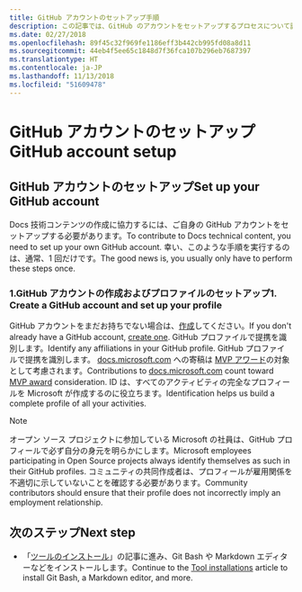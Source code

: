```yaml
---
title: GitHub アカウントのセットアップ手順
description: この記事では、GitHub のアカウントをセットアップするプロセスについて説明します。docs.microsoft.com コンテンツに投稿するには、このアカウントが必要です。
ms.date: 02/27/2018
ms.openlocfilehash: 89f45c32f969fe1186eff3b442cb995fd08a8d11
ms.sourcegitcommit: 44eb4f5ee65c1848d7f36fca107b296eb7687397
ms.translationtype: HT
ms.contentlocale: ja-JP
ms.lasthandoff: 11/13/2018
ms.locfileid: "51609478"
---
```

# <a name="github-account-setup"></a><span data-ttu-id="93168-103">GitHub アカウントのセットアップ</span><span class="sxs-lookup"><span data-stu-id="93168-103">GitHub account setup</span></span>

## <a name="set-up-your-github-account"></a><span data-ttu-id="93168-104">GitHub アカウントのセットアップ</span><span class="sxs-lookup"><span data-stu-id="93168-104">Set up your GitHub account</span></span>

<span data-ttu-id="93168-105">Docs 技術コンテンツの作成に協力するには、ご自身の GitHub アカウントをセットアップする必要があります。</span><span class="sxs-lookup"><span data-stu-id="93168-105">To contribute to Docs technical content, you need to set up your own GitHub account.</span></span> <span data-ttu-id="93168-106">幸い、このような手順を実行するのは、通常、1 回だけです。</span><span class="sxs-lookup"><span data-stu-id="93168-106">The good news is, you usually only have to perform these steps once.</span></span>

### <a name="1-create-a-github-account-and-set-up-your-profile"></a><span data-ttu-id="93168-107">1.GitHub アカウントの作成およびプロファイルのセットアップ</span><span class="sxs-lookup"><span data-stu-id="93168-107">1. Create a GitHub account and set up your profile</span></span>

<span data-ttu-id="93168-108">GitHub アカウントをまだお持ちでない場合は、[作成](https://github.com/join)してください。</span><span class="sxs-lookup"><span data-stu-id="93168-108">If you don't already have a GitHub account, [create one](https://github.com/join).</span></span> <span data-ttu-id="93168-109">GitHub プロファイルで提携を識別します。</span><span class="sxs-lookup"><span data-stu-id="93168-109">Identify any affiliations in your GitHub profile.</span></span> <span data-ttu-id="93168-110">GitHub プロファイルで提携を識別します。 [docs.microsoft.com](https://docs.microsoft.com) への寄稿は [MVP アワード](https://mvp.microsoft.com)の対象として考慮されます。</span><span class="sxs-lookup"><span data-stu-id="93168-110">Contributions to [docs.microsoft.com](https://docs.microsoft.com) count toward [MVP award](https://mvp.microsoft.com) consideration.</span></span> <span data-ttu-id="93168-111">ID は、すべてのアクティビティの完全なプロフィールを Microsoft が作成するのに役立ちます。</span><span class="sxs-lookup"><span data-stu-id="93168-111">Identification helps us build a complete profile of all your activities.</span></span>

>[!NOTE]
> <span data-ttu-id="93168-112">オープン ソース プロジェクトに参加している Microsoft の社員は、GitHub プロフィールで必ず自分の身元を明らかにします。</span><span class="sxs-lookup"><span data-stu-id="93168-112">Microsoft employees participating in Open Source projects always identify themselves as such in their GitHub profiles.</span></span> <span data-ttu-id="93168-113">コミュニティの共同作成者は、プロフィールが雇用関係を不適切に示していないことを確認する必要があります。</span><span class="sxs-lookup"><span data-stu-id="93168-113">Community contributors should ensure that their profile does not incorrectly imply an employment relationship.</span></span>

## <a name="next-step"></a><span data-ttu-id="93168-114">次のステップ</span><span class="sxs-lookup"><span data-stu-id="93168-114">Next step</span></span>

* <span data-ttu-id="93168-115">「[ツールのインストール](get-started-setup-tools.md)」の記事に進み、Git Bash や Markdown エディターなどをインストールします。</span><span class="sxs-lookup"><span data-stu-id="93168-115">Continue to the [Tool installations](get-started-setup-tools.md) article to install Git Bash, a Markdown editor, and more.</span></span>
